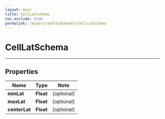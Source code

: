 ```yaml
---
layout: main
title: CellLatSchema
nav_exclude: true
permalink: /expert/android/model/CellLatSchema
---
```


# CellLatSchema

---

## Properties

Name | Type | Note
---- | ---- | ----
**minLat** | **Float** | [optional] 
**maxLat** | **Float** | [optional] 
**centerLat** | **Float** | [optional] 

